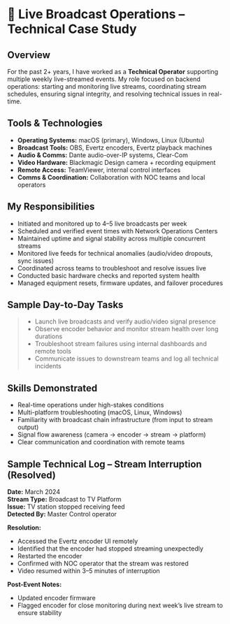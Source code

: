 # 🎥 Live Broadcast Operations – Technical Case Study

## Overview

For the past 2+ years, I have worked as a **Technical Operator** supporting multiple weekly live-streamed events. My role focused on backend operations: starting and monitoring live streams, coordinating stream schedules, ensuring signal integrity, and resolving technical issues in real-time.

## Tools & Technologies

- **Operating Systems:** macOS (primary), Windows, Linux (Ubuntu)
- **Broadcast Tools:** OBS, Evertz encoders, Evertz playback machines
- **Audio & Comms:** Dante audio-over-IP systems, Clear-Com
- **Video Hardware:** Blackmagic Design camera + recording equipment
- **Remote Access:** TeamViewer, internal control interfaces
- **Comms & Coordination:** Collaboration with NOC teams and local operators

## My Responsibilities

- Initiated and monitored up to 4–5 live broadcasts per week
- Scheduled and verified event times with Network Operations Centers
- Maintained uptime and signal stability across multiple concurrent streams
- Monitored live feeds for technical anomalies (audio/video dropouts, sync issues)
- Coordinated across teams to troubleshoot and resolve issues live
- Conducted basic hardware checks and reported system health
- Managed equipment resets, firmware updates, and failover procedures

## Sample Day-to-Day Tasks

> - Launch live broadcasts and verify audio/video signal presence  
> - Observe encoder behavior and monitor stream health over long durations  
> - Troubleshoot stream failures using internal dashboards and remote tools  
> - Communicate issues to downstream teams and log all technical incidents  

## Skills Demonstrated

- Real-time operations under high-stakes conditions  
- Multi-platform troubleshooting (macOS, Linux, Windows)  
- Familiarity with broadcast chain infrastructure (from input to stream output)  
- Signal flow awareness (camera → encoder → stream → platform)  
- Clear communication and coordination with remote teams  


## Sample Technical Log – Stream Interruption (Resolved)

**Date:** March 2024  
**Stream Type:** Broadcast to TV Platform  
**Issue:** TV station stopped receiving feed  
**Detected By:** Master Control operator

**Resolution:**
- Accessed the Evertz encoder UI remotely  
- Identified that the encoder had stopped streaming unexpectedly  
- Restarted the encoder  
- Confirmed with NOC operator that the stream was restored  
- Video resumed within 3–5 minutes of interruption

**Post-Event Notes:**
- Updated encoder firmware  
- Flagged encoder for close monitoring during next week’s live stream to ensure stability
